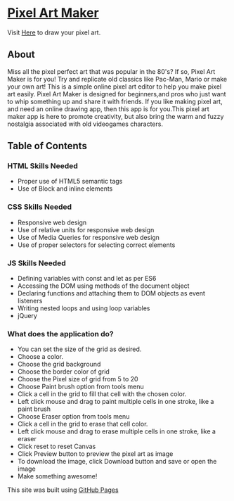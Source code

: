 # [Pixel Art Maker](https://pixelartmaker.github.io/)

Visit [Here](https://pixelartmaker.github.io/) to draw your pixel art.

## About
Miss all the pixel perfect art that was popular in the 80's? If so, Pixel Art Maker is for you! Try and replicate old classics like Pac-Man, Mario or make your own art! This is a simple online pixel art editor to help you make pixel art easily. Pixel Art Maker is designed for beginners,and pros who just want to whip something up and share it with friends. If you like making pixel art, and need an online drawing app, then this app is for you.This pixel art maker app is here to promote creativity, but also bring the warm and fuzzy nostalgia associated with old videogames characters.

## Table of Contents

### HTML Skills Needed

- Proper use of HTML5 semantic tags
- Use of Block and inline elements

### CSS Skills Needed

- Responsive web design
- Use of relative units for responsive web design
- Use of Media Queries for responsive web design
- Use of proper selectors for selecting correct elements

### JS Skills Needed

- Defining variables with const and let as per ES6
- Accessing the DOM using methods of the document object
- Declaring functions and attaching them to DOM objects as event listeners
- Writing nested loops and using loop variables
- jQuery


### What does the application do?

- You can set the size of the grid as desired.
- Choose a color.
- Choose the grid background
- Choose the border color of grid
- Choose the Pixel size of grid from 5 to 20
- Choose Paint brush option from tools menu
- Click a cell in the grid to fill that cell with the chosen color.
- Left click mouse and drag to paint multiple cells in one stroke, like a paint brush
- Choose Eraser option from tools menu
- Click a cell in the grid to erase that cell color.
- Left click mouse and drag to erase multiple cells in one stroke, like a eraser
- Click reset to reset Canvas
- Click Preview button to preview the pixel art as image
- To download the image, click Download button and save or open the image
- Make something awesome!


This site was built using [GitHub Pages](https://pages.github.com/)
